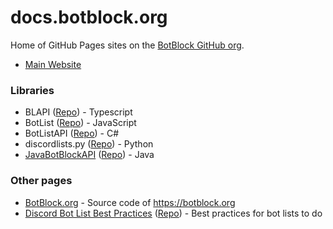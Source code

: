 # docs.botblock.org

Home of GitHub Pages sites on the [BotBlock GitHub org](https://github.com/botblock).


* [Main Website](https://botblock.org)

### Libraries
* BLAPI ([Repo](https://github.com/botblock/BLAPI)\) - Typescript
* BotList ([Repo](https://github.com/botblock/BotList)\) - JavaScript
* BotListAPI ([Repo](https://github.com/botblock/BotListAPI)\) - C#
* discordlists.py ([Repo](https://github.com/botblock/discordlists.py)\) - Python
* [JavaBotBlockAPI](https://docs.botblock.org/JavaBotBlockAPI) ([Repo](https://github.com/botblock/JavaBotBlockAPI)\) - Java

### Other pages
* [BotBlock.org](https://github.com/botblock/BotBlock.org) - Source code of https://botblock.org
* [Discord Bot List Best Practices](https://botblock.org/lists/best-practices) ([Repo](https://github.com/botblock/discord-botlist-best-practices)\) - Best practices for bot lists to do
